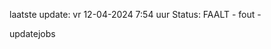 laatste update: 
vr 12-04-2024  7:54   uur 
Status: FAALT - fout - 
<div class="service R">updatejobs</div>